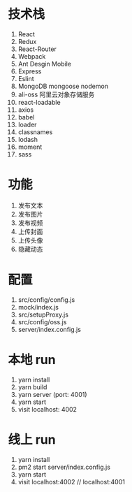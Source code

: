# 技术栈 
1. React
2. Redux
3. React-Router
4. Webpack
5. Ant Desgin Mobile
6. Express
7. Eslint
8. MongoDB mongoose nodemon
9. ali-oss 阿里云对象存储服务
10. react-loadable
11. axios
12. babel
13. loader
14. classnames
15. lodash
16. moment
17. sass

# 功能
1. 发布文本
2. 发布图片
3. 发布视频
4. 上传封面
5. 上传头像
6. 隐藏动态

# 配置
1. src/config/config.js
2. mock/index.js
3. src/setupProxy.js
4. src/config/oss.js
5. server/index.config.js

# 本地 run
1. yarn install
2. yarn build 
3. yarn server (port: 4001)
4. yarn start
5. visit localhost: 4002

# 线上 run
1. yarn install
2. pm2 start server/index.config.js 
3. yarn start
4. visit localhost:4002 // localhost:4001
